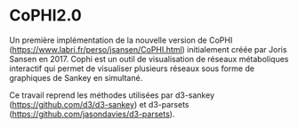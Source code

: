 # CoPHI2.0
Un première implémentation de la nouvelle version de CoPHI (https://www.labri.fr/perso/jsansen/CoPHI.html) initialement créée par Joris Sansen en 2017.  Cophi est un outil de visualisation de réseaux métaboliques interactif qui permet de visualiser plusieurs réseaux sous forme de graphiques de Sankey en simultané.

Ce travail reprend les méthodes utilisées par d3-sankey (https://github.com/d3/d3-sankey) et d3-parsets (https://github.com/jasondavies/d3-parsets).

